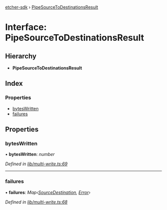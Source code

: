 [etcher-sdk](../README.md) › [PipeSourceToDestinationsResult](pipesourcetodestinationsresult.md)

# Interface: PipeSourceToDestinationsResult

## Hierarchy

* **PipeSourceToDestinationsResult**

## Index

### Properties

* [bytesWritten](pipesourcetodestinationsresult.md#byteswritten)
* [failures](pipesourcetodestinationsresult.md#failures)

## Properties

###  bytesWritten

• **bytesWritten**: *number*

*Defined in [lib/multi-write.ts:69](https://github.com/balena-io-modules/etcher-sdk/blob/1a7a17c/lib/multi-write.ts#L69)*

___

###  failures

• **failures**: *Map‹[SourceDestination](../classes/sourcedestination.md), [Error](../classes/notcapable.md#static-error)›*

*Defined in [lib/multi-write.ts:68](https://github.com/balena-io-modules/etcher-sdk/blob/1a7a17c/lib/multi-write.ts#L68)*
